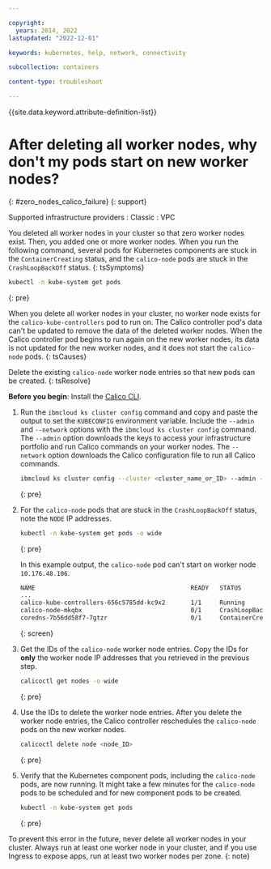 ```yaml
---

copyright: 
  years: 2014, 2022
lastupdated: "2022-12-01"

keywords: kubernetes, help, network, connectivity

subcollection: containers

content-type: troubleshoot

---
```


{{site.data.keyword.attribute-definition-list}}




# After deleting all worker nodes, why don't my pods start on new worker nodes?
{: #zero_nodes_calico_failure}
{: support}

Supported infrastructure providers
:   Classic
:   VPC


You deleted all worker nodes in your cluster so that zero worker nodes exist. Then, you added one or more worker nodes. When you run the following command, several pods for Kubernetes components are stuck in the `ContainerCreating` status, and the `calico-node` pods are stuck in the `CrashLoopBackOff` status.
{: tsSymptoms}

```sh
kubectl -n kube-system get pods
```
{: pre}


When you delete all worker nodes in your cluster, no worker node exists for the `calico-kube-controllers` pod to run on. The Calico controller pod's data can't be updated to remove the data of the deleted worker nodes. When the Calico controller pod begins to run again on the new worker nodes, its data is not updated for the new worker nodes, and it does not start the `calico-node` pods.
{: tsCauses}


Delete the existing `calico-node` worker node entries so that new pods can be created.
{: tsResolve}

**Before you begin**: Install the [Calico CLI](/docs/containers?topic=containers-network_policies#cli_install).

1. Run the `ibmcloud ks cluster config` command and copy and paste the output to set the `KUBECONFIG` environment variable. Include the `--admin` and `--network` options with the `ibmcloud ks cluster config` command. The `--admin` option downloads the keys to access your infrastructure portfolio and run Calico commands on your worker nodes. The `--network` option downloads the Calico configuration file to run all Calico commands.
    ```sh
    ibmcloud ks cluster config --cluster <cluster_name_or_ID> --admin --network
    ```
    {: pre}

2. For the `calico-node` pods that are stuck in the `CrashLoopBackOff` status, note the `NODE` IP addresses.
    ```sh
    kubectl -n kube-system get pods -o wide
    ```
    {: pre}

    In this example output, the `calico-node` pod can't start on worker node `10.176.48.106`.
    ```sh
    NAME                                           READY   STATUS              RESTARTS   AGE     IP              NODE            NOMINATED NODE   READINESS GATES
    ...
    calico-kube-controllers-656c5785dd-kc9x2       1/1     Running             0          25h     10.176.48.107   10.176.48.107   <none>           <none>
    calico-node-mkqbx                              0/1     CrashLoopBackOff    1851       25h     10.176.48.106   10.176.48.106   <none>           <none>
    coredns-7b56dd58f7-7gtzr                       0/1     ContainerCreating   0          25h     172.30.99.82    10.176.48.106   <none>           <none>
    ```
    {: screen}

3. Get the IDs of the `calico-node` worker node entries. Copy the IDs for **only** the worker node IP addresses that you retrieved in the previous step.
    ```sh
    calicoctl get nodes -o wide
    ```
    {: pre}

4. Use the IDs to delete the worker node entries. After you delete the worker node entries, the Calico controller reschedules the `calico-node` pods on the new worker nodes.
    ```sh
    calicoctl delete node <node_ID>
    ```
    {: pre}

5. Verify that the Kubernetes component pods, including the `calico-node` pods, are now running. It might take a few minutes for the `calico-node` pods to be scheduled and for new component pods to be created.
    ```sh
    kubectl -n kube-system get pods
    ```
    {: pre}

To prevent this error in the future, never delete all worker nodes in your cluster. Always run at least one worker node in your cluster, and if you use Ingress to expose apps, run at least two worker nodes per zone.
{: note}






